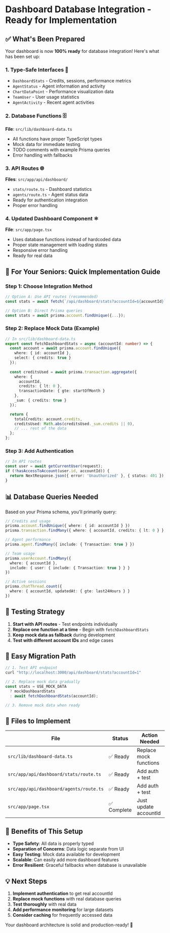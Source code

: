 # Dashboard Database Integration - Ready for Implementation

## ✅ What's Been Prepared

Your dashboard is now **100% ready** for database integration! Here's what has been set up:

### 1. **Type-Safe Interfaces** 📝
- `DashboardStats` - Credits, sessions, performance metrics
- `AgentStatus` - Agent information and activity
- `ChartDataPoint` - Performance visualization data  
- `TeamUser` - User usage statistics
- `AgentActivity` - Recent agent activities

### 2. **Database Functions** 🗄️
**File**: `src/lib/dashboard-data.ts`
- All functions have proper TypeScript types
- Mock data for immediate testing
- TODO comments with example Prisma queries
- Error handling with fallbacks

### 3. **API Routes** 🌐 
**Files**: `src/app/api/dashboard/`
- `stats/route.ts` - Dashboard statistics
- `agents/route.ts` - Agent status data
- Ready for authentication integration
- Proper error handling

### 4. **Updated Dashboard Component** ⚛️
**File**: `src/app/page.tsx`
- Uses database functions instead of hardcoded data
- Proper state management with loading states
- Responsive error handling
- Ready for real data

## 🎯 For Your Seniors: Quick Implementation Guide

### Step 1: Choose Integration Method
```typescript
// Option A: Use API routes (recommended)
const stats = await fetch(`/api/dashboard/stats?accountId=${accountId}`);

// Option B: Direct Prisma queries
const stats = await prisma.account.findUnique({...});
```

### Step 2: Replace Mock Data (Example)
```typescript
// In src/lib/dashboard-data.ts
export const fetchDashboardStats = async (accountId: number) => {
  const account = await prisma.account.findUnique({
    where: { id: accountId },
    select: { credits: true }
  });
  
  const creditsUsed = await prisma.transaction.aggregate({
    where: { 
      accountId,
      credits: { lt: 0 },
      transactionDate: { gte: startOfMonth }
    },
    _sum: { credits: true }
  });

  return {
    totalCredits: account.credits,
    creditsUsed: Math.abs(creditsUsed._sum.credits || 0),
    // ... rest of the data
  };
};
```

### Step 3: Add Authentication
```typescript
// In API routes
const user = await getCurrentUser(request);
if (!hasAccessToAccount(user.id, accountId)) {
  return NextResponse.json({ error: 'Unauthorized' }, { status: 401 });
}
```

## 📊 Database Queries Needed

Based on your Prisma schema, you'll primarily query:

```typescript
// Credits and usage
prisma.account.findUnique({ where: { id: accountId } })
prisma.transaction.findMany({ where: { accountId, credits: { lt: 0 } } })

// Agent performance  
prisma.agent.findMany({ include: { Transaction: true } })

// Team usage
prisma.userAccount.findMany({ 
  where: { accountId },
  include: { user: { include: { Transaction: true } } }
})

// Active sessions
prisma.chatThread.count({ 
  where: { accountId, updatedAt: { gte: last24Hours } }
})
```

## 🚀 Testing Strategy

1. **Start with API routes** - Test endpoints individually
2. **Replace one function at a time** - Begin with `fetchDashboardStats`
3. **Keep mock data as fallback** during development
4. **Test with different account IDs** and edge cases

## 🔧 Easy Migration Path

```typescript
// 1. Test API endpoint
curl "http://localhost:3000/api/dashboard/stats?accountId=1"

// 2. Replace mock data gradually
const stats = USE_MOCK_DATA 
  ? mockDashboardStats 
  : await fetchDashboardStats(accountId);

// 3. Remove mock data when ready
```

## 📁 Files to Implement

| File | Status | Action Needed |
|------|--------|---------------|
| `src/lib/dashboard-data.ts` | ✅ Ready | Replace mock functions |
| `src/app/api/dashboard/stats/route.ts` | ✅ Ready | Add auth + test |
| `src/app/api/dashboard/agents/route.ts` | ✅ Ready | Add auth + test |
| `src/app/page.tsx` | ✅ Complete | Just update accountId |

## 🎉 Benefits of This Setup

- **Type Safety**: All data is properly typed
- **Separation of Concerns**: Data logic separate from UI
- **Easy Testing**: Mock data available for development
- **Scalable**: Can easily add more dashboard features
- **Error Resilient**: Graceful fallbacks when database is unavailable

## 💡 Next Steps

1. **Implement authentication** to get real accountId
2. **Replace mock functions** with real database queries
3. **Test thoroughly** with real data
4. **Add performance monitoring** for large datasets
5. **Consider caching** for frequently accessed data

Your dashboard architecture is solid and production-ready! 🚀
